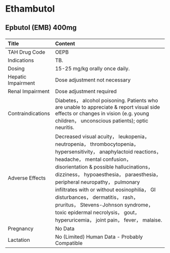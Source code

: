 # Ethambutol

## Epbutol (EMB) 400mg

##### 

| Title              | Content                                                                                                                                                                                                                                                                                                                                                                                                                                                                             |
|:-------------------|:------------------------------------------------------------------------------------------------------------------------------------------------------------------------------------------------------------------------------------------------------------------------------------------------------------------------------------------------------------------------------------------------------------------------------------------------------------------------------------|
| TAH Drug Code      | OEPB                                                                                                                                                                                                                                                                                                                                                                                                                                                                                |
| Indications        | TB.                                                                                                                                                                                                                                                                                                                                                                                                                                                                                 |
| Dosing             | 15-25 mg/kg orally once daily.                                                                                                                                                                                                                                                                                                                                                                                                                                                      |
| Hepatic Impairment | Dose adjustment not necessary                                                                                                                                                                                                                                                                                                                                                                                                                                                       |
| Renal Impairment   | Dose adjustment required                                                                                                                                                                                                                                                                                                                                                                                                                                                            |
| Contraindications  | Diabetes， alcohol poisoning. Patients who are unable to appreciate & report visual side effects or changes in vision (e.g. young children， unconscious patients); optic neuritis.                                                                                                                                                                                                                                                                                                 |
| Adverse Effects    | Decreased visual acuity， leukopenia， neutropenia， thrombocytopenia， hypersensitivity， anaphylactoid reactions， headache， mental confusion， disorientation & possible hallucinations， dizziness， hypoaesthesia， paraesthesia， peripheral neuropathy， pulmonary infiltrates with or without eosinophilia， GI disturbances， dermatitis， rash， pruritus， Stevens-Johnson syndrome， toxic epidermal necrolysis， gout， hyperuricemia， joint pain， fever， malaise. |
| Pregnancy          | No Data                                                                                                                                                                                                                                                                                                                                                                                                                                                                             |
| Lactation          | No (Limited) Human Data - Probably Compatible                                                                                                                                                                                                                                                                                                                                                                                                                                       |

